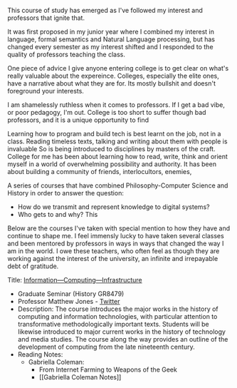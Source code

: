 This course of study has emerged as I've followed my interest and professors that ignite that. 


It was first proposed in my junior year where I combined my interest in language, formal semantics and Natural Language processing, but has changed every semester as my interest shifted and I responded to the quality of professors teaching the class. 

One piece of advice I give anyone entering college is to get clear on what's really valuable about the expereince. Colleges, especially the elite ones, have a narrative about what they are for. Its mostly bullshit and doesn't foreground your interests.  

I am shamelessly ruthless when it comes to professors. If I get a bad vibe, or poor pedagogy, I'm out. College is too short to suffer though bad professors, and it is a unique opportunity to find 

Learning how to program and build tech is best learnt on the job, not in a class. Reading timeless texts, talking and writing about them with people is invaluable So is being introduced to disciplines by masters of the craft. College for me has been about learning how to read, write, think and orient myself in a world of overwhelming possibility and authority. It has been about building a community of friends, interlocultors, enemies, 


A series of courses that have combined Philosophy-Computer Science and History in order to answer the question:
- How do we transmit and represent knowledge to digital systems?
- Who gets to and why? 
This


Below are the courses I've taken with special mention to how they have and continue to shape me. I feel immensly lucky to have taken several classes and been mentored by professors in ways in ways that changed the way I am in the world. I owe these teachers, who often feel as though they are working against the interest of the university, an infinite and irrepayable debt of gratitude.

Title: [Information—Computing—Infrastructure](http://www.columbia.edu/cu/bulletin/uwb/#/cu/bulletin/uwb/subj/HIST/GR8479-20223-001)
- Graduate Seminar (History GR8479)
- Professor Matthew Jones - [Twitter](https://twitter.com/nescioquid)
- Description: The course introduces the major works in the history of computing and information technologies, with particular attention to transformative methodologically important texts. Students will be likewise introduced to major current works in the history of technology and media studies. The course along the way provides an outline of the development of computing from the late nineteenth century.
- Reading Notes:
	- Gabriella Coleman:
		- From Internet Farming to Weapons of the Geek
		- [[Gabriella Coleman Notes]]